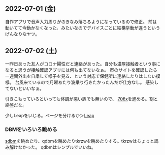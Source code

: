 ## 2022-07-01 (金)

自作アプリで音声入力周りがのきなみ落ちるようになっているので修正。
前は動いてて今動かなくなった、みたいなのでデバイスごとに結構挙動が違うというげんなりなヤツ。

## 2022-07-02 (土)

一昨日あった友人がコロナ陽性だと連絡があった。自分も濃厚接触者という事になると思うが接触確認アプリには何も出てないなぁ。
市のサイトを確認したら一週間外出を自粛して様子を見る、という対応で保健所に連絡したりはしない模様。
台風来ているので月曜あたり波乗り行きたかったんだが仕方なし。
感染してないといいなぁ。

引きこもっていろといっても体調が悪い訳でも無いので、
[706x](706x.md)を進める。割と終盤だな。

少しLeapをいじる。ページを分けるか＞[Leap](Leap.md)

### DBMをいろいろ眺める

[sdbm](sdbm.md)を眺めたり、qdbmを眺めたりtkrzwを眺めたりする。tkrzwはちょっと読み解けなかった。
qdbmはシンプルでいいね。